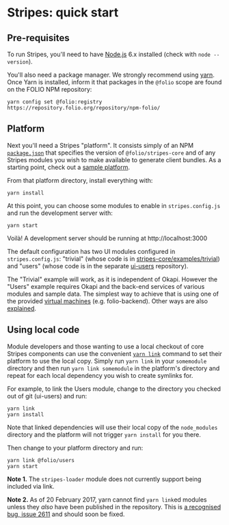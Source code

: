 # Stripes: quick start

## Pre-requisites

To run Stripes, you'll need to have [Node.js](https://nodejs.org/) 6.x installed (check with `node --version`).

You'll also need a package manager. We strongly recommend using [yarn](https://yarnpkg.com/). Once Yarn is installed, inform it that packages in the `@folio` scope are found on the FOLIO NPM repository:
```
yarn config set @folio:registry https://repository.folio.org/repository/npm-folio/
```

## Platform

Next you'll need a Stripes "platform". It consists simply of an NPM [`package.json`](https://docs.npmjs.com/files/package.json) that specifies the version of `@folio/stripes-core` and of any Stripes modules you wish to make available to generate client bundles. As a starting point, check out a [sample platform](https://github.com/folio-org/stripes-sample-platform).

From that platform directory, install everything with:
```
yarn install
```

At this point, you can choose some modules to enable in `stripes.config.js` and run the development server with:
```
yarn start
```

Voilà! A development server should be running at http://localhost:3000

The default configuration has two UI modules configured in `stripes.config.js`:
"trivial" (whose code is in [stripes-core/examples/trivial](../examples/trivial))
and "users" (whose code is in the separate [ui-users](https://github.com/folio-org/ui-users) repository).

The "Trivial" example will work, as it is independent of Okapi.
However the "Users" example requires Okapi and the back-end services of various modules and sample data.
The simplest way to achieve that is using one of the provided
[virtual machines](https://github.com/folio-org/folio-ansible/blob/master/README.md) (e.g. folio-backend).
Other ways are also [explained](https://github.com/folio-org/ui-okapi-console/blob/master/doc/running-a-complete-system.md).

## Using local code

Module developers and those wanting to use a local checkout of core Stripes components can use the convenient [`yarn link`](https://yarnpkg.com/en/docs/cli/link) command to set their platform to use the local copy. Simply run `yarn link` in your `somemodule` directory and then run `yarn link somemodule` in the platform's directory and repeat for each local dependency you wish to create symlinks for.

For example, to link the Users module, change to the directory you checked out of git (ui-users) and run:
```
yarn link
yarn install
```

Note that linked dependencies will use their local copy of the `node_modules` directory and the platform will not trigger `yarn install` for you there.

Then change to your platform directory and run:
```
yarn link @folio/users
yarn start
```

**Note 1.** The `stripes-loader` module does not currently support being included via link.

**Note 2.** As of 20 February 2017, yarn cannot find `yarn link`ed modules unless they _also_ have been published in the repository. This is [a recognised bug, issue 2611](https://github.com/yarnpkg/yarn/issues/2611) and should soon be fixed.

